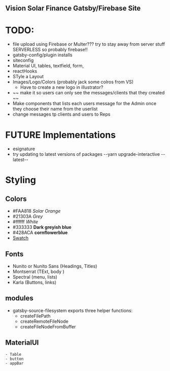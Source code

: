 ## Vision Solar Finance Gatsby/Firebase Site

# TODO:

- file upload using Firebase or Multer??? try to stay away from server stuff SERVERLESS so probably firebase!!
- gatsby-config/plugin installs
- siteconfig
- Material UI, tables, textfield, form,
- reactHooks
- STyle a Layout
- Images/Logo/Colors (probably jack some colros from VS)
  - Have to create a new logo in illustrator?
- ~~ make it so users can only see the messages/clients that they created ~~
- Make components that lists each users message for the Admin once they choose their name from the userlist
- change messages tp clients and users to Reps

# FUTURE Implementations

- esignature
- try updating to latest versions of packages --yarn upgrade-interactive --latest--

# Styling

## Colors

- #FAA818 <em>Solar Orange</em>
- #21303A <em> Grey </em>
- #ffffff <em>White</em>
- #333333 **Dark greyish blue**
- #428ACA **cornflowerblue**
- [Swatch][colors]

[colors]: ./src/images/VSFColors.png

## Fonts

- Nunito or Nunito Sans (Headings, Titles)
- Montserrat (TExt, body )
- Spectral (menu, lists)
- Karla (Buttons, links)

## modules

- gatsby-source-filesystem exports three helper functions:
  - createFilePath
  - createRemoteFileNode
  - createFileNodeFromBuffer

## MaterialUI

    - Table
    - button
    - appBar
